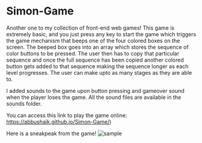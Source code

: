 # Simon-Game
Another one to my collection of front-end web games! This game is extremely basic, and you just press any key to start the game which
triggers the game mechanism that beeps one of the four colored boxes on the screen. The beeped box goes into an array which stores 
the sequence of color buttons to be pressed. The user then has to copy that particular sequence and once the full sequence has been copied
another colored button gets added to that sequence making the sequence longer as each level progresses. The user can make upto as many stages
as they are able to.


I added sounds to the game upon button pressing and gameover sound when the player loses the game. All the sound files are available in the sounds folder.

You can access this link to play the game online: https://abbushaik.github.io/Simon-Game/)

Here is a sneakpeak from the game!
![sample](https://github.com/Abbushaik/Simon-Game/assets/92208635/e24a3062-8abe-4b58-89be-ae0d24853844)
